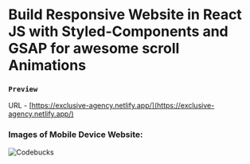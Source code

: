 # Build Responsive Website in React JS with Styled-Components and GSAP for awesome scroll Animations

### `Preview`

URL - [https://exclusive-agency.netlify.app/](https://exclusive-agency.netlify.app/)

### Images of Mobile Device Website:
![Codebucks](https://github.com/codebucks27/Agency-website/blob/main/src/assets/Website%20Image-3.png)
